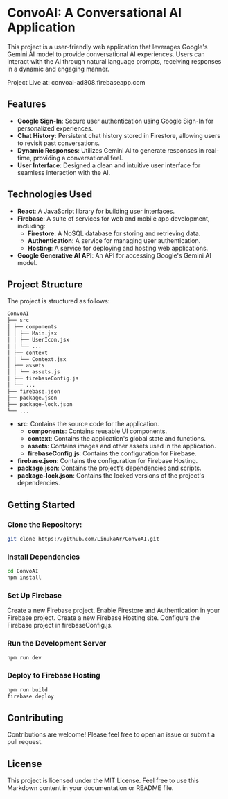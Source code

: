 # ConvoAI: A Conversational AI Application

This project is a user-friendly web application that leverages Google's Gemini AI model to provide conversational AI experiences. Users can interact with the AI through natural language prompts, receiving responses in a dynamic and engaging manner.

Project Live at: convoai-ad808.firebaseapp.com

## Features

- **Google Sign-In**: Secure user authentication using Google Sign-In for personalized experiences.
- **Chat History**: Persistent chat history stored in Firestore, allowing users to revisit past conversations.
- **Dynamic Responses**: Utilizes Gemini AI to generate responses in real-time, providing a conversational feel.
- **User Interface**: Designed a clean and intuitive user interface for seamless interaction with the AI.

## Technologies Used

- **React**: A JavaScript library for building user interfaces.
- **Firebase**: A suite of services for web and mobile app development, including:
  - **Firestore**: A NoSQL database for storing and retrieving data.
  - **Authentication**: A service for managing user authentication.
  - **Hosting**: A service for deploying and hosting web applications.
- **Google Generative AI API**: An API for accessing Google's Gemini AI model.

## Project Structure

The project is structured as follows:
``` bash
ConvoAI
├── src
│ ├── components
│ │ ├── Main.jsx
│ │ ├── UserIcon.jsx
│ │ └── ...
│ ├── context
│ │ └── Context.jsx
│ ├── assets
│ │ └── assets.js
│ ├── firebaseConfig.js
│ └── ...
├── firebase.json
├── package.json
├── package-lock.json
└── ...
```

- **src**: Contains the source code for the application.
  - **components**: Contains reusable UI components.
  - **context**: Contains the application's global state and functions.
  - **assets**: Contains images and other assets used in the application.
  - **firebaseConfig.js**: Contains the configuration for Firebase.
- **firebase.json**: Contains the configuration for Firebase Hosting.
- **package.json**: Contains the project's dependencies and scripts.
- **package-lock.json**: Contains the locked versions of the project's dependencies.

## Getting Started

### Clone the Repository:

```bash
git clone https://github.com/LinukaAr/ConvoAI.git
```

### Install Dependencies
```bash
cd ConvoAI
npm install 
```

### Set Up Firebase
Create a new Firebase project.
Enable Firestore and Authentication in your Firebase project.
Create a new Firebase Hosting site.
Configure the Firebase project in firebaseConfig.js.

### Run the Development Server
```bash
npm run dev
```
### Deploy to Firebase Hosting
``` bash
npm run build
firebase deploy
```

## Contributing
Contributions are welcome! Please feel free to open an issue or submit a pull request.

## License
This project is licensed under the MIT License.
Feel free to use this Markdown content in your documentation or README file.